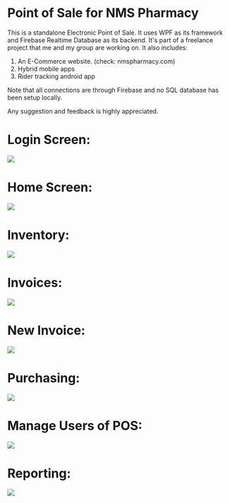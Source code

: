 # Point of Sale for NMS Pharmacy

This is a standalone Electronic Point of Sale. It uses WPF as its framework and Firebase Realtime Database as its backend. It's part of a freelance project that me and my group are working on. It also includes:

1) An E-Commerce website. (check: nmspharmacy.com)
2) Hybrid mobile apps
3) Rider tracking android app

Note that all connections are through Firebase and no SQL database has been setup locally.

Any suggestion and feedback is highly appreciated.


# Login Screen:

![](images/1.PNG)

# Home Screen:

![](images/home.PNG)

# Inventory:

![](images/inventory.PNG)

# Invoices:

![](images/invoices.PNG)

# New Invoice:

![](images/newInvoice.PNG)

# Purchasing:

![](images/newPurchase.PNG)

# Manage Users of POS:

![](images/manageUsers.PNG)

# Reporting:

![](images/reports.PNG)
